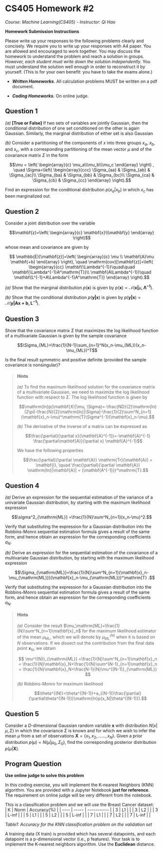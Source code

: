 # CS405 Homework #2

*Course: Machine Learning(CS405) - Instructor: Qi Hao*

**Homework Submission Instructions**

Please write up your responses to the following problems clearly and concisely. We require you to write up your responses with A4 paper. You are allowed and encouraged to work together. You may discuss the homework to understand the problem and reach a solution in groups. *However, each student must write down the solution independently.* You must understand the solution well enough in order to reconstruct it by yourself. (This is for your own benefit: you have to take the exams alone.)

- ***Written Homeworks.*** All calculation problems MUST be written on a pdf document.

- ***Coding Homeworks.*** On online judge.


## Question 1

*(a)* **[True or False]** If two sets of variables are jointly Gaussian, then the conditional distribution of one set conditioned on the other is again Gaussian. Similarly, the marginal distribution of either set is also Gaussian

*(b)* Consider a partitioning of the components of $x$ into three groups $x_a$, $x_b$, and $x_c$, with a corresponding partitioning of the mean vector $\mu$ and of the covariance matrix $\Sigma$ in the form

$$\mu = \left( \begin{array}{c} \mu_a\\\mu_b\\\mu_c \end{array} \right) , \quad \Sigma=\left( \begin{array}{ccc} \Sigma_{aa} & \Sigma_{ab} & \Sigma_{ac}\\  \Sigma_{ba} & \Sigma_{bb} & \Sigma_{bc}\\  \Sigma_{ca} & \Sigma_{cb} & \Sigma_{cc} \end{array} \right).$$

Find an expression for the conditional distribution $p(x_a|x_b)$ in which $x_c$ has been marginalized out.



## Question 2

Consider a joint distribution over the variable

$$\mathbf{z}=\left(  \begin{array}{c}   \mathbf{x}\\\mathbf{y} \end{array} \right)$$

whose mean and covariance are given by

$$    \mathbb{E}[\mathbf{z}]=\left(   \begin{array}{c}    \mu \\ \mathbf{A}\mu \mathbf{+b}    \end{array} \right),    \quad   \mathrm{cov}[\mathbf{z}]=\left( \begin{array}{cc}   \mathbf{\Lambda^{-1}}\quad\quad \mathbf{\Lambda^{-1}A^\mathrm{T}}\\ \mathbf{A\Lambda^{-1}}\quad \mathbf{L^{-1}+A\Lambda^{-1}A^\mathrm{T}}   \end{array} \right).$$

*(a)* Show that the marginal distribution $p(\mathbf{x})$ is given by $p(\mathbf{x})=\mathcal{N}(\mathbf{x|}\mu\mathbf{, \Lambda^{-1}})$.

*(b)* Show that the conditional distribution $p(\mathbf{y|x})$ is given by $p(\mathbf{y|x})=\mathcal{N}(\mathbf{y|Ax+b, L^{-1}})$.



## Question 3

Show that the covariance matrix $\Sigma$ that maximizes the log likelihood function of a multivariate Gaussian is given by the sample covariance

$$\Sigma_{ML}=\frac{1}{N-1}\sum_{n=1}^N(x_n-\mu_{ML})(x_n-\mu_{ML})^T$$

Is the final result symmetric and positive definite (provided the sample covariance is nonsingular)?

> #### Hints
>
> *(a)* To find the maximum likelihood solution for the covariance matrix of a multivariate Gaussian, we need to maximize the log likelihood function with respect to $\Sigma$. The log likelihood function is given by
>
> $$\mathrm{ln}p(\mathbf{X}|\mu, \Sigma)=-\frac{ND}{2}\mathrm{ln}(2\pi)-\frac{N}{2}\mathrm{ln}|\Sigma|-\frac{1}{2}\sum^N_{n=1}(\mathbf{x}_n-\mu)^\mathrm{T}\Sigma^{-1}(\mathbf{x}_n-\mu).$$
>
> *(b)* The derivative of the inverse of a matrix can be expressed as
>
> $$\frac{\partial}{\partial x}(\mathbf{A}^{-1})=-\mathbf{A}^{-1} \frac{\partial\mathbf{A}}{\partial x} \mathbf{A}^{-1}$$
>
> We have the following properties
>
> $$\frac{\partial}{\partial \mathbf{A}} \mathrm{Tr}(\mathbf{A}) = \mathbf{I}, \quad \frac{\partial}{\partial \mathbf{A}} \mathrm{ln}|\mathbf{A}| = (\mathbf{A^{-1}})^\mathrm{T}.$$



## Question 4

*(a)* Derive an expression for the sequential estimation of the variance of a univariate Gaussian distribution, by starting with the maximum likelihood expression

$$\sigma^2_{\mathrm{ML}} =\frac{1}{N}\sum^N_{n=1}(x_n-\mu)^2.$$

Verify that substituting the expression for a Gaussian distribution into the Robbins-Monro sequential estimation formula gives a result of the same form, and hence obtain an expression for the corresponding coefficients $a_N$. 

*(b)* Derive an expression for the sequential estimation of the covariance of a multivariate Gaussian distribution, by starting with the maximum likelihood expression

$$\Sigma_{\mathrm{ML}}=\frac{1}{N}\sum^N_{n=1}(\mathbf{x}_n-\mu_{\mathrm{ML}})(\mathbf{x}_n-\mu_{\mathrm{ML}})^\mathrm{T} .$$

Verify that substituting the expression for a Gaussian distribution into the Robbins-Monro sequential estimation formula gives a result of the same form, and hence obtain an expression for the corresponding coefficients $a_N$.

> #### Hints
>
> *(a)* Consider the result $\mu_\mathrm{ML}=\frac{1}{N}\sum^N_{n=1}\mathbf{x}_n$ for the maximum likelihood estimator of the mean $\mu_\mathrm{ML}$, which we will denote by $\mu^{(N)}_{\mathrm{ML}}$ when it is based on $N$ observations. If we dissect out the contribution from the final data point $\mathbf{x}_N$, we obtain
>
> $$ \mu^{(N)}_{\mathrm{ML}} =\frac{1}{N}\sum^N_{n=1}\mathbf{x}_n    = \frac{1}{N}\mathbf{x}_N+\frac{1}{N}\sum^{N-1}_{n=1}\mathbf{x}_n   = \frac{1}{N}\mathbf{x}_N+\frac{N-1}{N}\mu^{(N-1)}_{\mathrm{ML}} $$
>
> *(b)* Robbins-Monro for maximum likelihood
>
> $$\theta^{(N)}=\theta^{(N-1)}+a_{(N-1)}\frac{\partial}{\partial\theta^{(N-1)}}\mathrm{ln}p(x_N|\theta^{(N-1)}).$$



## Question 5

Consider a $D$-dimensional Gaussian random variable $\mathbf{x}$ with distribution $N(x|\mu, \Sigma)$ in which the covariance $\Sigma$ is known and for which we wish to infer the mean $\mu$ from a set of observations $\mathbf{X}=\{x_1, x_2, ......, x_N\}$. Given a prior distribution $p(\mu)=N(\mu|\mu_0, \Sigma_0)$, find the corresponding posterior distribution $p(\mu|\mathbf{X})$.


## Program Question

**Use online judge to solve this problem**

In this coding exercise, you will implement the K-nearest Neighbors (KNN) algorithm. You are provided with a Jupyter Notebook **just for reference**. The requirement on online judge will be very different from the notebook.

This is a classification problem and we will use the Breast Cancer dataset:   
| K    | Norm  | Accuracy(%) |
| ---- | ----- | ----------- |
| 3    | L1    |             |
| 3    | L2    |             |
| 3    | L-inf |             |
| 5    | L1    |             |
| 5    | L2    |             |
| 5    | L-inf |             |
| 7    | L1    |             |
| 7    | L2    |             |
| 7    | L-inf |             |

*Table1: Accuracy for the KNN classification problem on the validation set*

A training data (X train) is provided which has several datapoints, and each datapoint is a p-dimensional vector (i.e., p features). Your task is to implement the K-nearest neighbors algorithm. Use the **Euclidean** distance.
